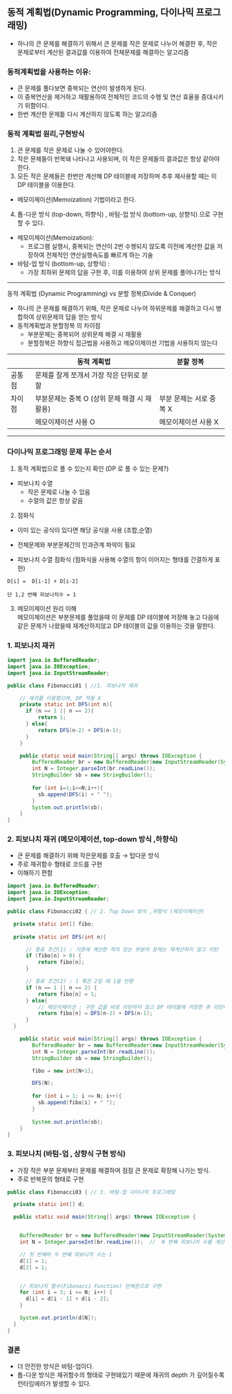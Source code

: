동적 계획법(Dynamic Programming, 다이나믹 프로그래밍)
--------------------------------------------------

* 하나의 큰 문제를 해결하기 위해서 큰 문제를 작은 문제로 나누어 해결한 후,  작은 문제로부터 계산된 결과값를 이용하여 전체문제를 해결하는 알고리즘

### 동적계획법을 사용하는 이유:
* 큰 문제를 풀다보면 중복되는 연산이 발생하게 된다.
* 이 중복연산을 제거하고 재활용하여 전체적인 코드의 수행 및 연산 효율을 증대시키기 위함이다.
* 한번 계산한 문제틑 다시 계산하지 않도록 하는 알고리즘

### 동적 계획법 원리,구현방식
1. 큰 문제를 작은 문제로 나눌 수 있어야한다.
2. 작은 문제들이 반복돼 나타나고 사용되며, 이 작은 문제들의 결과값은 항상 같아야한다.
3. 모든 작은 문제들은 한번만 계산해 DP 테이블에 저장하며 추후 재사용할 때는 이 DP 테이블을 이용한다.
  * 메모이제이션(Memoization) 기법이라고 한다.
4. 톱-다운 방식 (top-down, 하향식) , 바텀-업 방식 (bottom-up, 상향식)  으로 구현할 수 있다.

* 메모이제이션(Memoization):
  * 프로그램 실행시, 중복되는 연산이 2번 수행되지 않도록 이전에 계산한 값을 저장하여 전체적인 연산실행속도를 빠르게 하는 기술
* 바텀-업 방식 (bottom-up, 상향식) :
  * 가장 최하위 문제의 답을 구한 후, 이를 이용하여 상위 문제를 풀어나가는 방식


--------------------------------------------------
동적 계획법 (Dynamic Programming) vs 분할 정복(Divide & Conquer)

* 하나의 큰 문제를 해결하기 위해, 작은 문제로 나누어 하위문제를 해결하고 다시 병합하여 상위문제의 답을 얻는 방식
* 동적계획법과 분할정복 의 차이점
  * 부분문제는 중복되어 상위문제 해결 시 재활용
  * 분할정복은 하향식 접근법을 사용하고 메모이제이션 기법을 사용하지 않는다

|      | 동적 계획법                      | 분할 정복          |
|------|-----------------------------|-------------------------|
| 공통점  | 문제를 잘게 쪼개서 가장 작은 단위로 분할     |
| 차이점  | 부분문제는 중복 O (상위 문제 해결 시 재활용) | 부분 문제는 서로 중복 X |
|      | 메모이제이션 사용 O                 | 메모이제이션 사용 X    |

-------------------------------------------------------
### 다이나믹 프로그래밍 문제 푸는 순서

1. 동적 계획법으로 풀 수 있는지 확인 (DP 로 풀 수 있는 문제?)
* 피보나치 수열 
  * 작은 문제로 나눌 수 있음
  * 수얼의 값은 항상 같음
  
2. 점화식
* 이미 있는 공식이 있다면 해당 공식을 사용 (조합,순열) 
* 전체문제와 부분문제간의 인과관계 파악이 필요

* 피보나치 수열 점화식 (점화식을 사용해 수열의 항이 이어지는 형태를 간결하게 표헌)
```
D[i] =  D[i-1] + D[i-2]

단 1,2 번째 피보나치수 = 1
```

3. 메모이제이션 원리 이해  
메모이제이션은 부분문제를 풀었을때 이 문제를 DP 테이블에 저장해 놓고 다음에 같은 문제가 나왔을때 재계산하지않고 DP 테이블의 값을 이용하는 것을 말한다.


### 1. 피보나치 재귀
```java
import java.io.BufferedReader;
import java.io.IOException;
import java.io.InputStreamReader;

public class Fibonacci01 { //1. 피보나치 재귀

    // 재귀를 이용했으며, DP 적용 X
    private static int DFS(int n){
      if (n == 1 || n == 2){
          return 1;
      } else{
          return DFS(n-2) + DFS(n-1);
      }
    }

    public static void main(String[] args) throws IOException {
        BufferedReader br = new BufferedReader(new InputStreamReader(System.in));
        int N = Integer.parseInt(br.readLine());
        StringBuilder sb = new StringBuilder();
    
        for (int i=1;i<=N;i++){
          sb.append(DFS(i) + " ");
        }
        System.out.println(sb);
    }
}
```


### 2. 피보나치 재귀 (메모이제이션, top-down 방식 ,하향식) 
* 큰 문제를 해결하기 위해 작은문제를 호출 → 탑다운 방식
* 주로 재귀함수 형태로 코드를 구현
* 이해하기 편함

```java
import java.io.BufferedReader;
import java.io.IOException;
import java.io.InputStreamReader;

public class Fibonacci02 { // 2. Top Down 방식 ,하향식 (메모이제이션)

  private static int[] fibo;
  
  private static int DFS(int n){

      // 종료 조건(1) : 기존에 계산한 적이 있는 부분의 문제는 재계산하지 않고 리턴
      if (fibo[n] > 0) {
          return fibo[n];
      }

      // 종료 조건(2) : 1 혹은 2일 때 1을 반환
      if (n == 1 || n == 2) {
          return fibo[n] = 1;
      } else{
          // 메모이제이션 : 구한 값을 바로 리턴하지 않고 DP 테이블에 저장한 후 리턴하도록 로직을 구현
          return fibo[n] = DFS(n-2) + DFS(n-1);
      }
  }

    public static void main(String[] args) throws IOException {
        BufferedReader br = new BufferedReader(new InputStreamReader(System.in));
        int N = Integer.parseInt(br.readLine());
        StringBuilder sb = new StringBuilder();

        fibo = new int[N+1];

        DFS(N);
  
        for (int i = 1; i <= N; i++){
          sb.append(fibo[i] + " ");
        }
        
        System.out.println(sb);
    }
}
```


### 3. 피보나치 (바텀-업 , 상향식 구현 방식)
* 가장 작은 부분 문제부터 문제를 해결하며 점점 큰 문제로 확장해 나가는 방식.
* 주로 반복문의 형태로 구현

```java
public class Fibonacci03 { // 3. 바텀-업 다이나믹 프로그래밍

  private static int[] d;

  public static void main(String[] args) throws IOException {


    BufferedReader br = new BufferedReader(new InputStreamReader(System.in));
    int N = Integer.parseInt(br.readLine());  //  N 번째 피보나치 수를 계산

    // 첫 번째와 두 번째 피보나치 수는 1
    d[1] = 1;
    d[2] = 1;


    // 피보나치 함수(Fibonacci Function) 반복문으로 구현
    for (int i = 3; i <= N; i++) {
      d[i] = d[i - 1] + d[i - 2];
    }

    System.out.println(d[N]);
  }
}
```
### 결론
* 더 안전한 방식은 바텀-업이다.
* 톱-다운 방식은 재귀함수의 형태로 구현돼있기 때문에 재귀의 depth 가 깊어질수록 런타임에러가 발생할 수 있다. 
